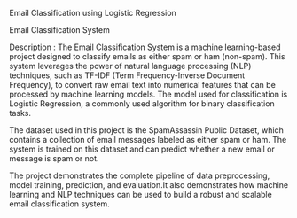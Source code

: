 Email Classification using Logistic Regression

Email Classification System

Description :
The Email Classification System is a machine learning-based project designed to classify emails as either spam or ham (non-spam). This system leverages the power of natural language processing (NLP) techniques, such as TF-IDF (Term Frequency-Inverse Document Frequency), to convert raw email text into numerical features that can be processed by machine learning models. The model used for classification is Logistic Regression, a commonly used algorithm for binary classification tasks.

The dataset used in this project is the SpamAssassin Public Dataset, which contains a collection of email messages labeled as either spam or ham. The system is trained on this dataset and can predict whether a new email or message is spam or not.

The project demonstrates the complete pipeline of data preprocessing, model training, prediction, and evaluation.It also demonstrates how machine learning and NLP techniques can be used to build a robust and scalable email classification system. 
